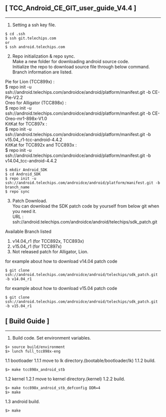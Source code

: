 ## [ TCC_Android_CE_GIT_user_guide_V4.4 ]  
----------  
1. Setting a ssh key file.
```
$ cd .ssh
$ ssh git.telechips.com
or 
$ ssh android.telechips.com
```

2. Repo initialization & repo sync.  
Make a new folder for downloading android source code.  
Initialize the repo to download source file through below command.  
Branch information are listed.  
  
Pie for Lion (TCC899x) :  
$ repo init -u ssh://android.telechips.com/androidce/android/platform/manifest.git -b CE-Pie-V2.2  
Oreo for Alligator (TCC898x) :  
$ repo init -u ssh://android.telechips.com/androidce/android/platform/manifest.git -b CE-Oreo-mr1-898x-V1.0  
KitKat for TCC897x :  
$ repo init -u ssh://android.telechips.com/androidce/android/platform/manifest.git -b v15.04_r1-tcc-android-4.4.2  
KitKat for TCC892x and TCC893x :  
$ repo init -u ssh://android.telechips.com/androidce/android/platform/manifest.git -b v14.04_tcc-android-4.4.2  

```
$ mkdir Android_SDK
$ cd Android_SDK
$ repo init -u ssh://android.telechips.com/androidce/android/platform/manifest.git -b branch_name
$ repo sync
```

3. Patch Download.  
You can download the SDK patch code by yourself from below git when you need it.  
URL : ssh://android.telechips.com/androidce/android/telechips/sdk_patch.git  
  
Available Branch listed  
1. v14.04_r1 (for TCC892x, TCC893x)  
2. v15.04_r1 (for TCC897x)  
3. Not released patch for Alligator, Lion.  
  
for example about how to download v14.04 patch code  
```
$ git clone ssh://android.telechips.com/androidce/android/telechips/sdk_patch.git -b v14.04_r1  
```
  
for example about how to download v15.04 patch code  
```
$ git clone ssh://android.telechips.com/androidce/android/telechips/sdk_patch.git -b v15.04_r1
```

## [ Build Guide ]
----------  
1. Build code.
Set environment variables.
```
$> source build/environment
$> lunch full_tcc898x-eng
```
1.1 bootloader
1.1.1 move to lk directory.(bootable/bootloader/lk)
1.1.2 build.
```
$> make tcc898x_android_stb
```

1.2 kernel
1.2.1 move to kernel directory.(kernel)
1.2.2 build.
```
$> make tcc898x_android_stb_defconfig DDR=4
$> make 
```

1.3 android build.
```
$> make
```


